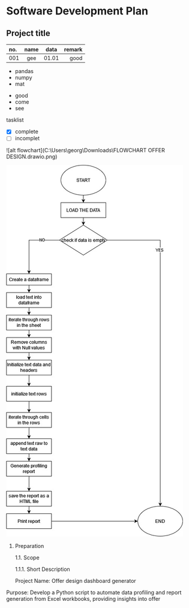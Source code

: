 # Software Development Plan

## Project title

| no. | name | data | remark |
|:---|:---:|:---:|---:|
| 001| gee | 01.01 | good |

- pandas
- numpy
- mat

* good
* come
* see


tasklist
- [x] complete
- [ ] incomplet

![alt flowchart](C:\Users\georg\Downloads\FLOWCHART OFFER DESIGN.drawio.png)

![Alt text](image.png)

1. Preparation

   1.1. Scope

      1.1.1. Short Description

    Project Name: Offer design dashboard generator

Purpose: Develop a Python script to automate data profiling and report generation from Excel workbooks, providing insights 
into offer 